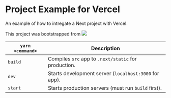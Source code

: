 # Project Example for Vercel

An example of how to intregate a Next project with Vercel.

This project was bootstrapped from
<a href="https://github.com/mattcarlotta/nextjs-ssr-kit"><img src="https://i.imgur.com/xd1mL6K.png"></img></a>

| `yarn <command>` | Description                                           |
| ---------------- | ----------------------------------------------------- |
| `build`          | Compiles `src` app to `.next/static` for production.  |
| `dev`            | Starts development server (`localhost:3000` for app). |
| `start`          | Starts production servers (must run `build` first).   |
